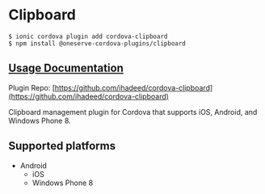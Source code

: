 # Clipboard

```
$ ionic cordova plugin add cordova-clipboard
$ npm install @oneserve-cordova-plugins/clipboard
```

## [Usage Documentation](https://oneserve.gitbook.io/oneserve-cordova-plugins/plugins/clipboard/)

Plugin Repo: [https://github.com/ihadeed/cordova-clipboard](https://github.com/ihadeed/cordova-clipboard)

Clipboard management plugin for Cordova that supports iOS, Android, and Windows Phone 8.

## Supported platforms

- Android
  - iOS
  - Windows Phone 8
  


